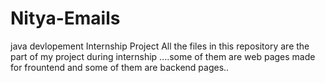 # Nitya-Emails
java devlopement Internship Project
All the files in this repository are the part of my project during internship ....some of them are web pages made for frountend and some 
of them are backend pages..
